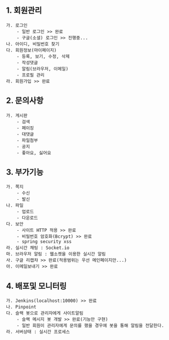 ## 1. 회원관리
    가. 로그인
        - 일반 로그인 >> 완료
        - 구글(소셜) 로그인 >> 진행중...
    나. 아이디, 비밀번호 찾기
    다. 회원정보(마이페이지) 
        - 등록, 보기, 수정, 삭제
        - 작성댓글
        - 알림(브라우저, 이메일)
        - 프로필 관리
    라. 회원가입 >> 완료

## 2. 문의사항
    가. 게시판 
        - 검색
        - 페이징
        - 대댓글
        - 파일첨부
        - 공지
        - 좋아요, 싫어요

## 3. 부가기능
    가. 쪽지 
        - 수신
        - 발신
    나. 파일
        - 업로드
        - 다운로드
    다. 보안
        - 사이트 HTTP 적용 >> 완료
        - 비밀번호 암호화(Bcrypt) >> 완료
        - spring security xss
    라. 실시간 채팅 : Socket.io
    마. 브라우저 알림 : 웹소켓을 이용한 실시간 알림
    사. 구글 리캡챠 >> 완료(적용범위는 우선 메인페이지만...)
    아. 이메일보내기 >> 완료

## 4. 배포및 모니터링
    가. Jenkins(localhost:10000) >> 완료
    나. Pinpoint
    다. 슬랙 봇으로 관리자에게 사이트알림
        - 슬랙 메시지 봇 개발 >> 완료(기능만 구현)
        - 일반 회원이 관리자에게 문의를 했을 경우에 봇을 통해 알림을 전달한다.
    라. 서버상태 : 실시간 프로세스
